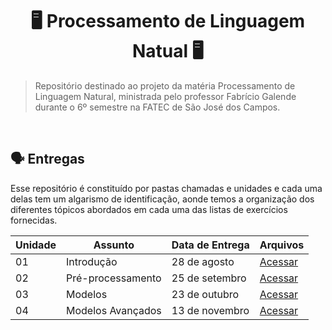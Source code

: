 <div align="center">

# 🖥️ Processamento de Linguagem Natual 🖥️

</div>

> Repositório destinado ao projeto da matéria Processamento de Linguagem Natural, ministrada pelo professor Fabrício Galende durante o 6º semestre na FATEC de São José dos Campos.

<br />

## 🗣️ Entregas

Esse repositório é constituído por pastas chamadas e unidades e cada uma delas tem um algarismo de identificação, aonde temos a organização dos diferentes tópicos abordados em cada uma das listas de exercícios fornecidas.

| Unidade | Assunto         | Data de Entrega | Arquivos                                                                   |
|---------|-----------------|-----------------|----------------------------------------------------------------------------|
|    01   |Introdução       | 28 de agosto    | [Acessar](https://github.com/drisabelles/nlp_2023_02/tree/main/unidade_01) |
|    02   |Pré-processamento| 25 de setembro  | [Acessar](https://github.com/drisabelles/nlp_2023_02/tree/main/unidade_02) |
|    03   |Modelos          | 23 de outubro   | [Acessar](https://github.com/drisabelles/nlp_2023_02/tree/main/unidade_03) |
|    04   |Modelos Avançados| 13 de novembro  | [Acessar](https://github.com/drisabelles/nlp_2023_02/tree/main/unidade_04) |

